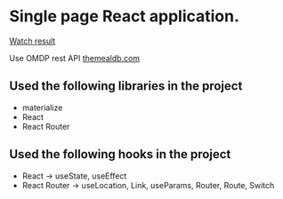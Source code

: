 # Single page React application.

[Watch result](https://denis-pankov.github.io/react-meal/)

Use OMDP rest API [themealdb.com](https://www.themealdb.com/api.php)

## Used the following libraries in the project

* materialize
* React
* React Router

##  Used the following hooks in the project

* React -> useState, useEffect
* React Router -> useLocation, Link, useParams, Router, Route, Switch
